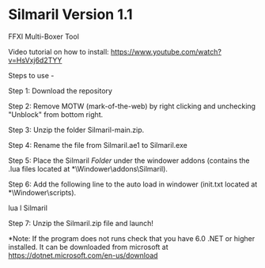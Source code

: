 # Silmaril Version 1.1
FFXI Multi-Boxer Tool

Video tutorial on how to install: https://www.youtube.com/watch?v=HsVxj6d2TYY

Steps to use -

Step 1: Download the repository

Step 2: Remove MOTW (mark-of-the-web) by right clicking and unchecking "Unblock" from bottom right.

Step 3: Unzip the folder Silmaril-main.zip.

Step 4: Rename the file from Silmaril.ae1 to Silmaril.exe

Step 5: Place the Silmaril *Folder* under the windower addons 
(contains the .lua files located at *\Windower\addons\Silmaril).

Step 6: Add the following line to the auto load in windower 
(init.txt located at *\Windower\scripts).

lua l Silmaril

Step 7: Unzip the Silmaril.zip file and launch!

*Note: If the program does not runs check that you have 6.0 .NET or higher installed.  It can be downloaded from microsoft at https://dotnet.microsoft.com/en-us/download

